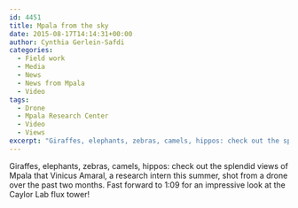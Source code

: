 ```yaml
---
id: 4451
title: Mpala from the sky
date: 2015-08-17T14:14:31+00:00
author: Cynthia Gerlein-Safdi
categories:
  - Field work
  - Media
  - News
  - News from Mpala
  - Video
tags:
  - Drone
  - Mpala Research Center
  - Video
  - Views
excerpt: "Giraffes, elephants, zebras, camels, hippos: check out the splendid views of Mpala that Vinicus Amaral, a research intern this summer, shot from a drone over the past two months."
---
```

Giraffes, elephants, zebras, camels, hippos: check out the splendid views of Mpala that Vinicus Amaral, a research intern this summer, shot from a drone over the past two months. <!--more-->Fast forward to 1:09 for an impressive look at the Caylor Lab flux tower!